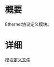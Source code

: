 # 概要 #

Ethernet协议定义模块。

# 详细 #

[模块定义文件](http://code.google.com/p/fpb/source/browse/trunk/com.fineqt.fpb.community/protocol/module/EtherProtocol.module)